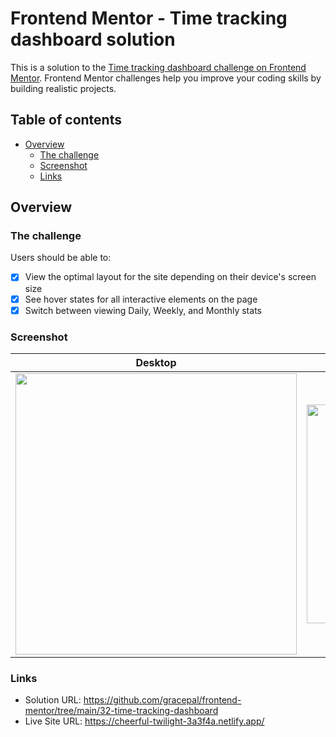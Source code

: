 # Frontend Mentor - Time tracking dashboard solution

This is a solution to the [Time tracking dashboard challenge on Frontend Mentor](https://www.frontendmentor.io/challenges/time-tracking-dashboard-UIQ7167Jw). Frontend Mentor challenges help you improve your coding skills by building realistic projects.

## Table of contents

- [Overview](#overview)
  - [The challenge](#the-challenge)
  - [Screenshot](#screenshot)
  - [Links](#links)

## Overview

### The challenge

Users should be able to:

- [x] View the optimal layout for the site depending on their device's screen size
- [x] See hover states for all interactive elements on the page
- [x] Switch between viewing Daily, Weekly, and Monthly stats

### Screenshot

| Desktop | Active |  Mobile |
| ------------- | ------------- | ------------- |
| <img src="https://github.com/gracepal/frontend-mentor/assets/131278381/949853b7-ed50-4bd1-9169-6ed730f9e169" width="450"> | <img src="https://github.com/gracepal/frontend-mentor/assets/131278381/66f57d2d-fec5-49b1-a8e8-5a7714b3cef5" width="350"> | <img src="https://github.com/gracepal/frontend-mentor/assets/131278381/b1ddd3b2-17ab-4a5a-85a3-95262fd99cff" width="100"> |

### Links

- Solution URL: https://github.com/gracepal/frontend-mentor/tree/main/32-time-tracking-dashboard
- Live Site URL: https://cheerful-twilight-3a3f4a.netlify.app/
